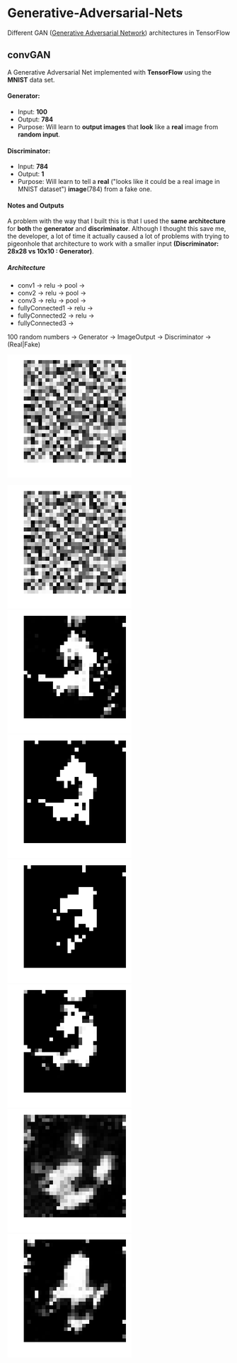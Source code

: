 # Generative-Adversarial-Nets
Different GAN ([Generative Adversarial Network](http://papers.nips.cc/paper/5423-generative-adversarial-nets.pdf)) architectures in TensorFlow

## convGAN
A Generative Adversarial Net implemented with **TensorFlow** using the
**MNIST** data set.

#### Generator:
* Input: **100**
* Output: **784**
* Purpose: Will learn to **output images** that **look** like a **real**
image from **random input**. 



#### Discriminator:
* Input: **784**
* Output: **1**
* Purpose: Will learn to tell a **real** ("looks like it could be a real image in MNIST dataset") **image**(784) from a fake one.


#### Notes and Outputs
A problem with the way that I built this is that I used the **same architecture**
for **both** the **generator** and **discriminator**. Although I thought this save me, the developer, a lot of time it actually
caused a lot of problems with trying to pigeonhole that architecture to work with a smaller input **(Discriminator: 28x28 vs 10x10 : Generator)**. 

##### Architecture

* conv1 -> relu -> pool -> 
* conv2 -> relu -> pool ->
* conv3 -> relu -> pool ->
* fullyConnected1 -> relu ->
* fullyConnected2 -> relu -> 
* fullyConnected3 ->

100 random numbers -> Generator -> ImageOutput -> Discriminator -> (Real|Fake)


![generated gan output](images/gan_generated.gif) 

![](images/init.png)
![](images/two.png)
![](images/two1.png)
![](images/three.png)
![](images/weird.png)
![](images/weird2.png)
![](images/weird3.png)

